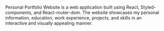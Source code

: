 Personal Portfolio Website is a web application built using React, Styled-components, and React-router-dom. The website showcases my personal information, education, work experience, projects, and skills in an interactive and visually appealing manner.
